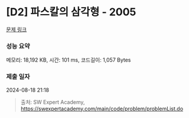 # [D2] 파스칼의 삼각형 - 2005 

[문제 링크](https://swexpertacademy.com/main/code/problem/problemDetail.do?contestProbId=AV5P0-h6Ak4DFAUq) 

### 성능 요약

메모리: 18,192 KB, 시간: 101 ms, 코드길이: 1,057 Bytes

### 제출 일자

2024-08-18 21:18



> 출처: SW Expert Academy, https://swexpertacademy.com/main/code/problem/problemList.do